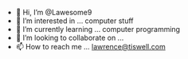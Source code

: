- 👋 Hi, I’m @Lawesome9
- 👀 I’m interested in ... computer stuff
- 🌱 I’m currently learning ... computer programming
- 💞️ I’m looking to collaborate on ...
- 📫 How to reach me ... lawrence@tiswell.com

<!---
Lawesome9/Lawesome9 is a ✨ special ✨ repository because its `README.md` (this file) appears on your GitHub profile.
You can click the Preview link to take a look at your changes.
--->
